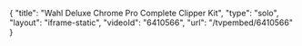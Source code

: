 {
    "title": "Wahl Deluxe Chrome Pro Complete Clipper Kit",
    "type": "solo",
    "layout": "iframe-static",
    "videoId": "6410566",
    "url": "\/tvpembed\/6410566"
}